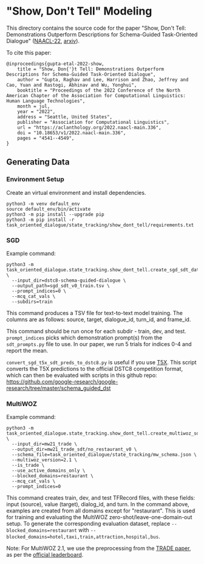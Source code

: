 # "Show, Don't Tell" Modeling

This directory contains the source code for the paper "Show, Don't Tell: Demonstrations Outperform Descriptions for Schema-Guided Task-Oriented Dialogue" ([NAACL-22](https://aclanthology.org/2022.naacl-main.336/), [arxiv](https://arxiv.org/abs/2204.04327)).

To cite this paper:

```
@inproceedings{gupta-etal-2022-show,
    title = "Show, Don{'}t Tell: Demonstrations Outperform Descriptions for Schema-Guided Task-Oriented Dialogue",
    author = "Gupta, Raghav and Lee, Harrison and Zhao, Jeffrey and Cao, Yuan and Rastogi, Abhinav and Wu, Yonghui",
    booktitle = "Proceedings of the 2022 Conference of the North American Chapter of the Association for Computational Linguistics: Human Language Technologies",
    month = jul,
    year = "2022",
    address = "Seattle, United States",
    publisher = "Association for Computational Linguistics",
    url = "https://aclanthology.org/2022.naacl-main.336",
    doi = "10.18653/v1/2022.naacl-main.336",
    pages = "4541--4549",
}
```

## Generating Data

### Environment Setup

Create an virtual environment and install dependencies.

```
python3 -m venv default_env
source default_env/bin/activate
python3 -m pip install --upgrade pip
python3 -m pip install -r task_oriented_dialogue/state_tracking/show_dont_tell/requirements.txt
```

### SGD

Example command:

```
python3 -m task_oriented_dialogue.state_tracking.show_dont_tell.create_sgd_sdt_data \
  --input_dir=dstc8-schema-guided-dialogue \
  --output_path=sgd_sdt_v0_train.tsv \
  --prompt_indices=0 \
  --mcq_cat_vals \
  --subdirs=train
```

This command produces a TSV file for text-to-text model training. The columns are as follows: source, target, dialogue_id, turn_id, and frame_id.

This command should be run once for each subdir - train, dev, and test. `prompt_indices` picks which demonstration prompt(s) from the `sdt_prompts.py` file to use. In our paper, we run 5 trials for indices 0-4 and report the mean.

`convert_sgd_t5x_sdt_preds_to_dstc8.py` is useful if you use [T5X](https://github.com/google-research/t5x). This script converts the T5X predictions to the official DSTC8 competition format, which can then be evaluated with scripts in this github repo: https://github.com/google-research/google-research/tree/master/schema_guided_dst

### MultiWOZ

Example command:

```
python3 -m task_oriented_dialogue.state_tracking.show_dont_tell.create_multiwoz_sdt_data \
  --input_dir=mw21_trade \
  --output_dir=mw21_trade_sdt/no_restaurant_v0 \
  --schema_file=task_oriented_dialogue/state_tracking/mw_schema.json \
  --multiwoz_version=2.1 \
  --is_trade \
  --use_active_domains_only \
  --blocked_domains=restaurant \
  --mcq_cat_vals \
  --prompt_indices=0
```

This command creates train, dev, and test TFRecord files, with these fields: input (source), value (target), dialog_id, and turn. In the command above, examples are created from all domains except for "restaurant". This is used for training and evaluating the MultiWOZ zero-shot/leave-one-domain-out setup. To generate the corresponding evaluation dataset, replace `--blocked_domains=restaurant` with `--blocked_domains=hotel,taxi,train,attraction,hospital,bus`.

Note: For MultiWOZ 2.1, we use the preprocessing from the
[TRADE paper](https://github.com/jasonwu0731/trade-dst), as per the
[official leaderboard](https://github.com/budzianowski/multiwoz#dialog-state-tracking).
